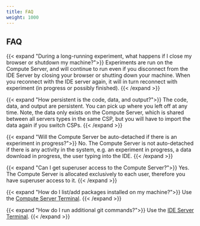 ```yaml
---
title: FAQ
weight: 1000
---
```


## FAQ

{{< expand "During a long-running experiment, what happens if I close my browser or shutdown my machine?">}}
Experiments are run on the Compute Server, and will continue to run even if you disconnect from the IDE Server by closing your browser or shutting down your machine.  When you reconnect with the IDE server again, it will in turn reconnect with experiment (in progress or possibly finished).
{{< /expand >}}

{{< expand "How persistent is the code, data, and output?">}}
The code, data, and output are persistent.  You can pick up where you left off at any time.  Note, the data only exists on the Compute Server, which is shared between all servers types in the same CSP, but you will have to import the data again if you switch CSPs.
{{< /expand >}}

{{< expand "Will the Compute Server be auto-detached if there is an experiment in progress?">}}
No.  The Compute Server is not auto-detached if there is any activity in the system, e.g. an experiment in progress, a data download in progress, the user typing into the IDE.
{{< /expand >}}

{{< expand "Can I get superuser access to the Compute Server?">}}
Yes.  The Compute Server is allocated exclusively to each user, therefore you have superuser access to it.
{{< /expand >}}

{{< expand "How do I list/add packages installed on my machine?">}}
Use the [Compute Server Terminal](tutorial/additional-features#compute-server-terminal).
{{< /expand >}}

{{< expand "How do I run additional git commands?">}}
Use the [IDE Server Terminal](tutorial/additional-features#ide-server-terminal).
{{< /expand >}}

